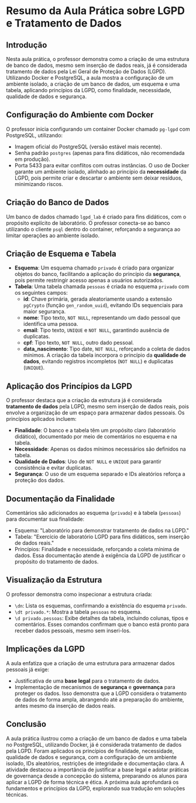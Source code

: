 # Resumo da Aula Prática sobre LGPD e Tratamento de Dados

## Introdução
Nesta aula prática, o professor demonstra como a criação de uma estrutura de banco de dados, mesmo sem inserção de dados reais, já é considerada tratamento de dados pela Lei Geral de Proteção de Dados (LGPD). Utilizando Docker e PostgreSQL, a aula mostra a configuração de um ambiente isolado, a criação de um banco de dados, um esquema e uma tabela, aplicando princípios da LGPD, como finalidade, necessidade, qualidade de dados e segurança.

## Configuração do Ambiente com Docker
O professor inicia configurando um container Docker chamado `pg-lgpd` com PostgreSQL, utilizando:
- Imagem oficial do PostgreSQL (versão estável mais recente).
- Senha padrão `postgres` (apenas para fins didáticos, não recomendada em produção).
- Porta 5433 para evitar conflitos com outras instâncias.
O uso de Docker garante um ambiente isolado, alinhado ao princípio da **necessidade** da LGPD, pois permite criar e descartar o ambiente sem deixar resíduos, minimizando riscos.

## Criação do Banco de Dados
Um banco de dados chamado `lgpd_lab` é criado para fins didáticos, com o propósito explícito de laboratório. O professor conecta-se ao banco utilizando o cliente `psql` dentro do container, reforçando a segurança ao limitar operações ao ambiente isolado.

## Criação de Esquema e Tabela
- **Esquema**: Um esquema chamado `privado` é criado para organizar objetos do banco, facilitando a aplicação do princípio da **segurança**, pois permite restringir acesso apenas a usuários autorizados.
- **Tabela**: Uma tabela chamada `pessoas` é criada no esquema `privado` com os seguintes campos:
  - **id**: Chave primária, gerada aleatoriamente usando a extensão `pgCrypto` (função `gen_random_uuid`), evitando IDs sequenciais para maior segurança.
  - **nome**: Tipo texto, `NOT NULL`, representando um dado pessoal que identifica uma pessoa.
  - **email**: Tipo texto, `UNIQUE` e `NOT NULL`, garantindo ausência de duplicatas.
  - **cpf**: Tipo texto, `NOT NULL`, outro dado pessoal.
  - **data_nascimento**: Tipo date, `NOT NULL`, reforçando a coleta de dados mínimos.
A criação da tabela incorpora o princípio da **qualidade de dados**, evitando registros incompletos (`NOT NULL`) e duplicatas (`UNIQUE`).

## Aplicação dos Princípios da LGPD
O professor destaca que a criação da estrutura já é considerada **tratamento de dados** pela LGPD, mesmo sem inserção de dados reais, pois envolve a organização de um espaço para armazenar dados pessoais. Os princípios aplicados incluem:
- **Finalidade**: O banco e a tabela têm um propósito claro (laboratório didático), documentado por meio de comentários no esquema e na tabela.
- **Necessidade**: Apenas os dados mínimos necessários são definidos na tabela.
- **Qualidade de Dados**: Uso de `NOT NULL` e `UNIQUE` para garantir consistência e evitar duplicatas.
- **Segurança**: O uso de um esquema separado e IDs aleatórios reforça a proteção dos dados.

## Documentação da Finalidade
Comentários são adicionados ao esquema (`privado`) e à tabela (`pessoas`) para documentar sua finalidade:
- Esquema: "Laboratório para demonstrar tratamento de dados na LGPD."
- Tabela: "Exercício de laboratório LGPD para fins didáticos, sem inserção de dados reais."
- Princípios: Finalidade e necessidade, reforçando a coleta mínima de dados.
Essa documentação atende à exigência da LGPD de justificar o propósito do tratamento de dados.

## Visualização da Estrutura
O professor demonstra como inspecionar a estrutura criada:
- `\dn`: Lista os esquemas, confirmando a existência do esquema `privado`.
- `\dt privado.*`: Mostra a tabela `pessoas` no esquema.
- `\d privado.pessoas`: Exibe detalhes da tabela, incluindo colunas, tipos e comentários.
Esses comandos confirmam que o banco está pronto para receber dados pessoais, mesmo sem inseri-los.

## Implicações da LGPD
A aula enfatiza que a criação de uma estrutura para armazenar dados pessoais já exige:
- Justificativa de uma **base legal** para o tratamento de dados.
- Implementação de mecanismos de **segurança** e **governança** para proteger os dados.
Isso demonstra que a LGPD considera o tratamento de dados de forma ampla, abrangendo até a preparação do ambiente, antes mesmo da inserção de dados reais.

## Conclusão
A aula prática ilustrou como a criação de um banco de dados e uma tabela no PostgreSQL, utilizando Docker, já é considerada tratamento de dados pela LGPD. Foram aplicados os princípios de finalidade, necessidade, qualidade de dados e segurança, com a configuração de um ambiente isolado, IDs aleatórios, restrições de integridade e documentação clara. A atividade destacou a importância de justificar a base legal e adotar práticas de governança desde a concepção do sistema, preparando os alunos para aplicar a LGPD de forma técnica e ética. A próxima aula aprofundará os fundamentos e princípios da LGPD, explorando sua tradução em soluções técnicas.